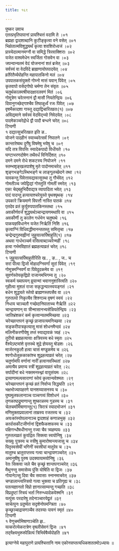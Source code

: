 ```yaml
---
title: १६९

---
```

पुष्कर उवाच  
एतत्प्रभृतिपापानां प्रायश्चित्तं वदामि ते ।०१  
ब्रह्महा द्वादशाब्दानि कुटीङ्कृत्वा वने वसेत् ॥०१  
भिक्षेतात्मविशुद्ध्यर्थं कृत्वा शवशिरोध्वजं ।०२  
प्रास्येदात्मानमग्नौ वा समिद्धे त्रिरवाक्शिराः ॥०२  
यजेत वाश्वमेधेन स्वर्जिता गोसवेन वा ।०३  
जपन्वान्यतमं वेदं योजनानां शतं ब्रजेत् ॥०३  
सर्वस्वं वा वेदविदे ब्राह्मणायोपपादयेत् ।०४  
व्रतैरेतैर्व्यपोहन्ति महापातकिनो मलं ॥०४  
उपपातकसंयुक्तो गोघ्नो मासं यवान् पिवेत् ।०५  
कृतवापो वसेद्गोष्ठे चर्मणा तेन संवृतः ॥०५  
चतुर्थकालमश्रीयादक्षारलवणं मितं ।०६  
गोमूत्रेण चरेत्स्नानं द्वौ मासौ नियतेन्द्रियः ॥०६  
दिवानुगच्छेद्गाश्चैव तिष्ठन्नूर्ध्वं रजः पिवेत् ।०७  
वृषभैकादशा गास्तु दद्याद्विचारितव्रतः(१) ॥०७  
अविद्यमाने सर्वस्वं वेदविद्भ्यो निवेदयेत् ।०८  
पादमेकञ्चरेद्रोधे द्वौ पादौ बन्धने चरेत् ॥०८  
टिप्पणी  
१ दद्यात्सुचरितव्रत इति ङ..  
योजने पादहीनं स्याच्चरेत्सर्वं निपातने ।०९  
कान्तारेष्वथ दुर्गेषु विषमेषु भयेषु च ॥०९  
यदि तत्र विपत्तिः स्यादेकपादो विधीयते ।१०  
घण्टाभरणदोषेण तथैवर्धं विनिर्दिशत् ॥१०  
दमने दमने रोधे शकटस्य नियोजने ।११  
स्तम्भशृङ्खलपाशेषु मृते पादोनमाचरेत् ॥११  
शृङ्गभङ्गेऽस्थिभङ्गे च लाङ्गूलच्छेदने तथा ।१२  
यावकन्तु पिवेत्तावद्यावत्सुस्था तु गौर्भवेत् ॥१२  
गोमतीञ्च जपेद्विद्यां गोस्तुतिं गोमतीं स्मरेत् ।१३  
एका चेद्बहुभिर्दैवाद्यत्र व्यापादिता भवेत् ॥१३  
पादं पादन्तु हत्यायाश्चरेयुस्ते पृथक्पृथक् ।१४  
उपकारे क्रियमाणे विपत्तौ नास्ति पातकं ॥१४  
एतदेव व्रतं कुर्युरुपपातकिनस्तथा ।१५  
अवकीर्णवर्जं शुद्ध्यर्थञ्चान्द्रायणमथापि वा ॥१५  
अवकीर्णी तु कालेन गर्धभेन चतुष्पथे ।१६  
पाकयज्ञविधानेन यजेत निर्ऋतिं निशि ॥१६  
कृत्वाग्निं विधिवद्धीमानन्ततस्तु समित्तृचा ।१७  
चन्द्रेन्द्रगुरुवह्नीनां जुहुयात्सर्पिषाहुतिं(१) ॥१७  
अथवा गार्धभञ्चर्म वसित्वाब्दञ्चरेन्महीं ।१८  
हत्वा गर्भमविज्ञातं ब्रह्महत्याव्रतं चरेत् ॥१८  
टिप्पणी  
१ जुहुयात्सर्पिषाहुतीरिति ख.. , ङ.. , ज.. च  
सरां पीत्वा द्विजो मोहादग्निवर्णां सुरां पिवेत् ।१९  
गोमूत्रमग्निवर्णं वा पिवेदुदकमेव वा ॥१९  
सुवर्णस्तेयकृद्विप्रो राजानमभिगम्य तु ।२०  
स्वकर्म ख्यापयन् व्रूयान्मां भवाननुशास्त्विति ॥२०  
गृहीत्वा मुशलं राजा सकृद्धन्यात्स्वयङ्गतं ।२१  
बधेन शुद्ध्यते स्तेयो ब्राह्मणस्तपसैव वा ॥२१  
गुरुतल्पो निकृत्यैव शिश्नञ्च वृषणं स्वयं ।२२  
निधाय चाञ्चलौ गच्छेदानिपाताच्च नैर्ऋतिं ॥२२  
चान्द्रायणान् वा त्रीन्मासानभ्यसेन्नियतेन्द्रियः ।२३  
जातिभ्रंशकरं कर्म कृत्वान्यतममिच्छया ॥२३  
चरेच्छान्तपनं कृच्छ्रं प्राजापत्यमनिच्छया ।२४  
सङ्करीपात्रकृत्यासु मासं शोधनमैन्दवं ॥२४  
मलिनीकरणीयेषु तप्तं स्याद्यावकं त्र्यहं ।२५  
तुरीयो ब्रह्महत्यायाः क्षत्रियस्य बधे स्मृतः ॥२५  
वैश्येऽष्टमांशे वृत्तस्थे शूद्रे ज्ञेयस्तु षोडशः ।२६  
मार्जरनकुलौ हत्वा चासं मण्डूकमेव च ॥२६  
श्वगोधोलूककाकांश्च शूद्रहत्याव्रतं चरेत् ।२७  
चतुर्णामपि वर्णानां नारीं हत्वानवस्थितां ॥२७  
अमत्यैव प्रमाप्य स्त्रीं शूद्रहत्याव्रतं चरेत् ।२८  
सर्पादीनां बधे नक्तमनस्थ्नां वायुसंयमः ॥२८  
द्रव्याणामल्पसाराणां स्तेयं कृत्वान्यवेश्मतः ।२९  
चरेच्छान्तपनं कृच्छं व्रतं निर्वाप्य सिद्ध्यति ॥२९  
भक्षभोज्यापहरणे यानशय्यासनस्य च ।३०  
पुष्पमूलफलानाञ्च पञ्चगव्यं विशोधनं ॥३०  
तृणकाष्ठद्रुमाणान्तु शुष्कान्नस्य गुडस्य च ।३१  
चेलचर्मामिषाणान्तु(१) त्रिरात्रं स्यादभोजनं ॥३१  
मणिमुक्ताप्रवालानां ताम्रस्य रजतस्य च ।३२  
अयःकांस्योपलानाञ्च द्वादशाहं कणान्नभुक् ॥३२  
कार्पासकीटजीर्णानां द्विशफैकशफस्य च ।३३  
पक्षिगन्धौषधीनान्तु रज्वा चैव त्र्यहम्पयः ॥३३  
गुरुतल्पव्रतं कुर्याद्रेतः सिक्त्वा स्वयोनिषु ।३४  
सख्युः पुत्रस्य च स्त्रीषु कुमारोष्वन्त्यजासु च ॥३४  
पितृस्वस्रेयीं भगिनीं स्वस्रीयां मातुरेव च ।३५  
मातुश्च भ्रातुराप्तस्य गत्वा चान्द्रायणञ्चरेत् ॥३५  
अमानुषीषु पुरुष उदक्यायामयोनिषु ।३६  
रेतः सिक्त्वा जले चैव कृच्छ्रं शान्तपनञ्चरेत् ॥३६  
मैथुनन्तु समासेव्य पुंसि योषिति वा द्विजः ।३७  
गोयानेऽप्सु दिवा चैव सवासाः स्नानमाचरेत् ॥३७  
चण्डालान्त्यस्त्रियो गत्वा भुक्त्वा च प्रतिगृह्य च ।३८  
पतत्यज्ञानतो विप्रो ज्ञानात्साम्यन्तु गच्छति ॥३८  
विप्रदुष्टां स्त्रियं भर्ता निरुन्ध्यादेकवेश्मनि ।३९  
यत्पुंसः परदारेषु तदेनाञ्चारयेद्व्रतं ॥३९  
साचेत्पुनः प्रदुष्येत सदृशेनोपमन्त्रिता ।४०  
कृच्छ्रञ्चाद्रायणञ्चैव तदस्याः पावनं स्मृतं ॥४०  
टिप्पणी  
१ वेणुचर्मामिषाणाञ्चेति झ..  
यत्करोत्येकरात्रेण वृषलीसेवनं द्विजः ।४१  
तद्भैक्ष्यभुक्जपेन्नित्यं त्रिभिर्वषैर्व्यपोहति ॥४१  
  
इत्याग्नेये महापुराणे प्रायश्चित्तानि नाम एकोनसप्तत्यधिकशततमोऽध्यायः ॥